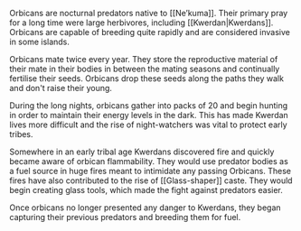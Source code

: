Orbicans are nocturnal predators native to [[Ne’kuma]]. Their primary pray for a long time were large herbivores, including [[Kwerdan|Kwerdans]]. Orbicans are capable of breeding quite rapidly and are considered invasive in some islands.

Orbicans mate twice every year. They store the reproductive material of their mate in their bodies in between the mating seasons and continually fertilise their seeds. Orbicans drop these seeds along the paths they walk and don't raise their young.

During the long nights, orbicans gather into packs of 20 and begin hunting in order to maintain their energy levels in the dark. This has made Kwerdan lives more difficult and the rise of night-watchers was vital to protect early tribes.

Somewhere in an early tribal age Kwerdans discovered fire and quickly became aware of orbican flammability. They would use predator bodies as a fuel source in huge fires meant to intimidate any passing Orbicans. These fires have also contributed to the rise of [[Glass-shaper]] caste. They would begin creating glass tools, which made the fight against predators easier.

Once orbicans no longer presented any danger to Kwerdans, they began capturing their previous predators and breeding them for fuel.